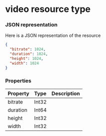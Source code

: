 # video resource type



### JSON representation

Here is a JSON representation of the resource

<!-- {
  "blockType": "resource",
  "optionalProperties": [

  ],
  "@odata.type": "microsoft.graph.video"
}-->

```json
{
  "bitrate": 1024,
  "duration": 1024,
  "height": 1024,
  "width": 1024
}

```
### Properties
| Property	   | Type	|Description|
|:---------------|:--------|:----------|
|bitrate|Int32||
|duration|Int64||
|height|Int32||
|width|Int32||

<!-- uuid: 607d0b6b-aee8-41a6-948b-ffd486e235fd
2015-10-19 08:46:51 UTC -->
<!-- {
  "type": "#page.annotation",
  "description": "video resource",
  "keywords": "",
  "section": "documentation",
  "tocPath": ""
}-->